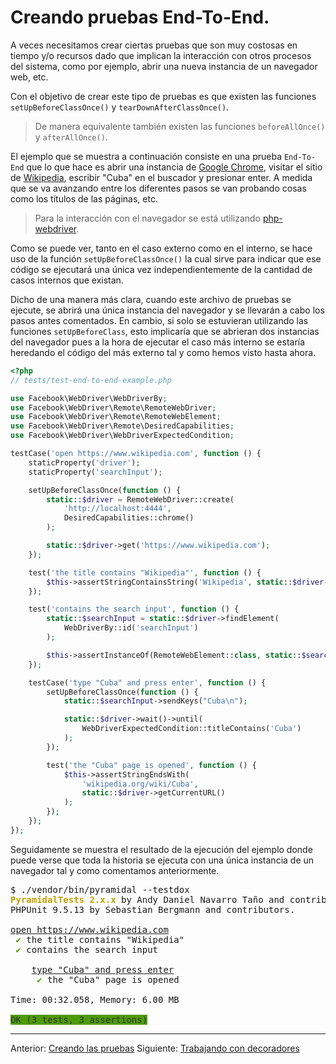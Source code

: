 # Creando pruebas End-To-End.

A veces necesitamos crear ciertas pruebas que son muy costosas en tiempo y/o recursos dado que implican la interacción con otros procesos del sistema, como por ejemplo, abrir una nueva instancia de un navegador web, etc.

Con el objetivo de crear este tipo de pruebas es que existen las funciones `setUpBeforeClassOnce()` y `tearDownAfterClassOnce()`.

>De manera equivalente también existen las funciones `beforeAllOnce()` y `afterAllOnce()`.

El ejemplo que se muestra a continuación consiste en una prueba `End-To-End` que lo que hace es abrir una instancia de [Google Chrome](https://en.wikipedia.org/wiki/Google_Chrome), visitar el sitio de [Wikipedia](https://www.wikipedia.com), escribir "Cuba" en el buscador y presionar enter. A medida que se va avanzando entre los diferentes pasos se van probando cosas como los títulos de las páginas, etc.

>Para la interacción con el navegador se está utilizando [php-webdriver](https://github.com/php-webdriver/php-webdriver).

Como se puede ver, tanto en el caso externo como en el interno, se hace uso de la función `setUpBeforeClassOnce()` la cual sirve para indicar que ese código se ejecutará una única vez independientemente de la cantidad de casos internos que existan.

Dicho de una manera más clara, cuando este archivo de pruebas se ejecute, se abrirá una única instancia del navegador y se llevarán a cabo los pasos antes comentados. En cambio, si solo se estuvieran utilizando las funciones `setUpBeforeClass`, esto implicaría que se abrieran dos instancias del navegador pues a la hora de ejecutar el caso más interno se estaría heredando el código del más externo tal y como hemos visto hasta ahora.

```php
<?php
// tests/test-end-to-end-example.php

use Facebook\WebDriver\WebDriverBy;
use Facebook\WebDriver\Remote\RemoteWebDriver;
use Facebook\WebDriver\Remote\RemoteWebElement;
use Facebook\WebDriver\Remote\DesiredCapabilities;
use Facebook\WebDriver\WebDriverExpectedCondition;

testCase('open https://www.wikipedia.com', function () {
    staticProperty('driver');
    staticProperty('searchInput');

    setUpBeforeClassOnce(function () {
        static::$driver = RemoteWebDriver::create(
            'http://localhost:4444',
            DesiredCapabilities::chrome()
        );

        static::$driver->get('https://www.wikipedia.com');
    });

    test('the title contains "Wikipedia"', function () {
        $this->assertStringContainsString('Wikipedia', static::$driver->getTitle());
    });

    test('contains the search input', function () {
        static::$searchInput = static::$driver->findElement(
            WebDriverBy::id('searchInput')
        );

        $this->assertInstanceOf(RemoteWebElement::class, static::$searchInput);
    });

    testCase('type "Cuba" and press enter', function () {
        setUpBeforeClassOnce(function () {
            static::$searchInput->sendKeys("Cuba\n");

            static::$driver->wait()->until(
                WebDriverExpectedCondition::titleContains('Cuba')
            );
        });

        test('the "Cuba" page is opened', function () {
            $this->assertStringEndsWith(
                'wikipedia.org/wiki/Cuba',
                static::$driver->getCurrentURL()
            );
        });
    });
});
```

Seguidamente se muestra el resultado de la ejecución del ejemplo donde puede verse que toda la historia se ejecuta con una única instancia de un navegador tal y como comentamos anteriormente.

<pre class="text-white p-2">$ ./vendor/bin/pyramidal --testdox
<font color="#C4A000"><b>PyramidalTests 2.x.x</b></font> by Andy Daniel Navarro Taño and contributors.
PHPUnit 9.5.13 by Sebastian Bergmann and contributors.

<u style="text-decoration-style:single">open https://www.wikipedia.com</u>
 <font color="#4E9A06">✔</font> the title contains &quot;Wikipedia&quot;
 <font color="#4E9A06">✔</font> contains the search input

    <u style="text-decoration-style:single">type &quot;Cuba&quot; and press enter</u>
     <font color="#4E9A06">✔</font> the &quot;Cuba&quot; page is opened

Time: 00:32.058, Memory: 6.00 MB

<span style="background-color:#4E9A06"><font color="#2E3436">OK (3 tests, 3 assertions)</font></span>
</pre>

---

<span class="float-start">Anterior: [Creando las pruebas](creating-the-tests.md)</span>
<span class="float-end">Siguiente: [Trabajando con decoradores](decorators.md)</span>